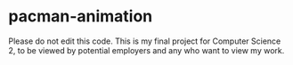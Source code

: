 # pacman-animation

Please do not edit this code. This is my final project for Computer Science 2, to be viewed by potential employers and any who want to view my work.
